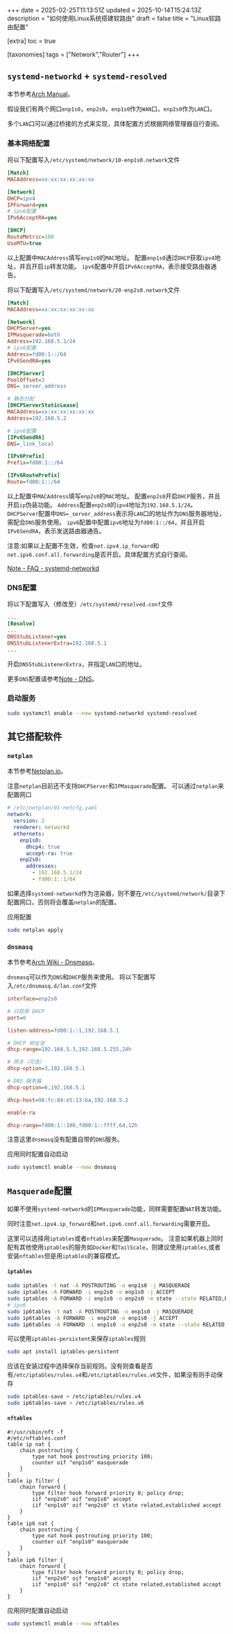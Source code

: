 +++
date = 2025-02-25T11:13:51Z
updated = 2025-10-14T15:24:13Z
description = "如何使用Linux系统搭建软路由"
draft = false
title = "Linux软路由配置"

[extra]
toc = true

[taxonomies]
tags = ["Network","Router"]
+++
## `systemd-networkd` + `systemd-resolved`

本节参考[Arch Manual](https://man.archlinux.org/man/systemd.network.5)。

假设我们有两个网口`enp1s0`，`enp2s0`，`enp1s0`作为`WAN`口，`enp2s0`作为`LAN`口。

多个`LAN`口可以通过桥接的方式来实现，具体配置方式根据网络管理器自行查阅。

### 基本网络配置

将以下配置写入`/etc/systemd/network/10-enp1s0.network`文件

```ini
[Match]
MACAddress=xx:xx:xx:xx:xx:xx

[Network]
DHCP=ipv4
IPForward=yes
# ipv6配置
IPv6AcceptRA=yes

[DHCP]
RouteMetric=100
UseMTU=true
```

以上配置中`MACAddress`填写`enp1s0`的`MAC`地址。
配置`enp1s0`通过`DHCP`获取`ipv4`地址，并且开启`ip`转发功能。
`ipv6`配置中开启`IPv6AcceptRA`，表示接受路由器通告。


将以下配置写入`/etc/systemd/network/20-enp2s0.network`文件

```ini
[Match]
MACAddress=xx:xx:xx:xx:xx:xx

[Network]
DHCPServer=yes
IPMasquerade=both
Address=192.168.5.1/24
# ipv6配置
Address=fd00:1::/64
IPv6SendRA=yes

[DHCPServer]
PoolOffset=3
DNS=_server_address

# 静态分配
[DHCPServerStaticLease]
MACAddress=xx:xx:xx:xx:xx:xx
Address=192.168.5.2

# ipv6配置
[IPv6SendRA]
DNS=_link_local

[IPv6Prefix]
Prefix=fd00:1::/64

[IPv6RoutePrefix]
Route=fd00:1::/64
```

以上配置中`MACAddress`填写`enp2s0`的`MAC`地址。
配置`enp2s0`开启`DHCP`服务，并且开启`ip`伪装功能。
`Address`配置`enp2s0`的`ipv4`地址为`192.168.5.1/24`。
`DHCPServer`配置中`DNS=_server_address`表示将`LAN`口的地址作为`DNS`服务器地址，需配合`DNS`服务使用。
`ipv6`配置中配置`ipv6`地址为`fd00:1::/64`，并且开启`IPv6SendRA`，表示发送路由器通告。

注意:如果以上配置不生效，检查`net.ipv4.ip_forward`和`net.ipv6.conf.all.forwarding`是否开启。具体配置方式自行查阅。

[Note - FAQ - systemd-networkd](@/faq/systemd-networkd.md)

### DNS配置

将以下配置写入（修改至）`/etc/systemd/resolved.conf`文件

```ini
...
[Resolve]
...
DNSStubListener=yes
DNSStubListenerExtra=192.168.5.1
...
```

开启`DNSStubListenerExtra`，并指定`LAN`口的地址。

更多`DNS`配置请参考[Note - DNS](@/blog/dns.md)。

### 启动服务

```bash
sudo systemctl enable --now systemd-networkd systemd-resolved
```


## 其它搭配软件

### `netplan`

本节参考[Netplan.io](https://netplan.readthedocs.io/en/stable/)。

注意`netplan`目前还不支持`DHCPServer`和`IPMasquerade`配置。
可以通过`netplan`来配置网口

```yaml
# /etc/netplan/01-netcfg.yaml
network:
  version: 2
  renderer: networkd
  ethernets:
    enp1s0:
      dhcp4: true
      accept-ra: true
    enp2s0:
      addresses: 
        - 192.168.5.1/24
        - fd00:1::1/64
```

如果选择`systemd-networkd`作为渲染器，则不要在`/etc/systemd/network/`目录下配置网口，否则将会覆盖`netplan`的配置。

应用配置

```bash
sudo netplan apply
```

### `dnsmasq`

本节参考[Arch Wiki - Dnsmasq](https://wiki.archlinux.org/title/Dnsmasq)。

`dnsmasq`可以作为`DNS`和`DHCP`服务来使用。
将以下配置写入`/etc/dnsmasq.d/lan.conf`文件

```ini
interface=enp2s0

# 只启用 DHCP
port=0

listen-address=fd00:1::1,192.168.5.1

# DHCP 地址池
dhcp-range=192.168.5.3,192.168.5.255,24h

# 网关（可选）
dhcp-option=3,192.168.5.1

# DNS 服务器
dhcp-option=6,192.168.5.1

dhcp-host=98:fc:84:e5:13:6a,192.168.5.2

enable-ra

dhcp-range=fd00:1::100,fd00:1::ffff,64,12h
```

注意这里`dnsmasq`没有配置自带的`DNS`服务。

应用同时配置自动启动

```bash
sudo systemctl enable --now dnsmasq
```

## `Masquerade`配置

如果不使用`systemd-networkd`的`IPMasquerade`功能，同样需要配置`NAT`转发功能。

同时注意`net.ipv4.ip_forward`和`net.ipv6.conf.all.forwarding`需要开启。

这里可以选择用`iptables`或者`nftables`来配置`Masquerade`。
注意如果机器上同时配有其他使用`iptables`的服务如`Docker`和`TailScale`，则建议使用`iptables`,或者安装`nftables`但是用`iptables`的兼容模式。

#### `iptables`

```bash
sudo iptables -t nat -A POSTROUTING -o enp1s0 -j MASQUERADE
sudo iptables -A FORWARD -i enp2s0 -o enp1s0 -j ACCEPT
sudo iptables -A FORWARD -i enp1s0 -o enp2s0 -m state --state RELATED,ESTABLISHED -j ACCEPT
# ipv6
sudo ip6tables -t nat -A POSTROUTING -o enp1s0 -j MASQUERADE
sudo ip6tables -A FORWARD -i enp2s0 -o enp1s0 -j ACCEPT
sudo ip6tables -A FORWARD -i enp1s0 -o enp2s0 -m state --state RELATED,ESTABLISHED -j ACCEPT
```

可以使用`iptables-persistent`来保存`iptables`规则

```bash
sudo apt install iptables-persistent
```

应该在安装过程中选择保存当前规则。没有则查看是否有`/etc/iptables/rules.v4`和`/etc/iptables/rules.v6`文件，如果没有则手动保存

```bash
sudo iptables-save > /etc/iptables/rules.v4
sudo ip6tables-save > /etc/iptables/rules.v6
```

#### `nftables`

```nft
#!/usr/sbin/nft -f
#/etc/nftables.conf
table ip nat {
    chain postrouting {
        type nat hook postrouting priority 100;
        counter oif "enp1s0" masquerade
    }
}
table ip filter {
    chain forward {
        type filter hook forward priority 0; policy drop;
        iif "enp2s0" oif "enp1s0" accept
        iif "enp1s0" oif "enp2s0" ct state related,established accept
    }
}
table ip6 nat {
    chain postrouting {
        type nat hook postrouting priority 100;
        counter oif "enp1s0" masquerade
    }
}
table ip6 filter {
    chain forward {
        type filter hook forward priority 0; policy drop;
        iif "enp2s0" oif "enp1s0" accept
        iif "enp1s0" oif "enp2s0" ct state related,established accept
    }
}
```
应用同时配置自动启动

```bash
sudo systemctl enable --now nftables
```
